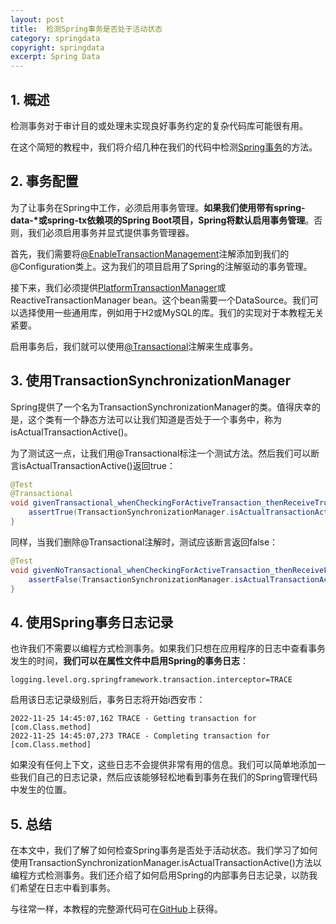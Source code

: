 ```yaml
---
layout: post
title:  检测Spring事务是否处于活动状态
category: springdata
copyright: springdata
excerpt: Spring Data
---
```


## 1. 概述

检测事务对于审计目的或处理未实现良好事务约定的复杂代码库可能很有用。

在这个简短的教程中，我们将介绍几种在我们的代码中检测[Spring事务](https://www.baeldung.com/transaction-configuration-with-jpa-and-spring)的方法。

## 2. 事务配置

为了让事务在Spring中工作，必须启用事务管理。**如果我们使用带有spring-data-\*或spring-tx依赖项的Spring Boot项目，Spring将默认启用事务管理**。否则，我们必须启用事务并显式提供事务管理器。

首先，我们需要将[@EnableTransactionManagement](https://www.baeldung.com/spring-enable-annotations#enabletransactionmanagement)注解添加到我们的@Configuration类上。这为我们的项目启用了Spring的注解驱动的事务管理。

接下来，我们必须提供[PlatformTransactionManager](https://www.baeldung.com/spring-programmatic-transaction-management#platform-transaction-manager)或ReactiveTransactionManager bean。这个bean需要一个DataSource。我们可以选择使用一些通用库，例如用于H2或MySQL的库。我们的实现对于本教程无关紧要。

启用事务后，我们就可以使用[@Transactional](https://www.baeldung.com/transaction-configuration-with-jpa-and-spring#the-transactional-annotation)注解来生成事务。

## 3. 使用TransactionSynchronizationManager

Spring提供了一个名为TransactionSynchronizationManager的类。值得庆幸的是，这个类有一个静态方法可以让我们知道是否处于一个事务中，称为isActualTransactionActive()。

为了测试这一点，让我们用@Transactional标注一个测试方法。然后我们可以断言isActualTransactionActive()返回true：

```java
@Test
@Transactional
void givenTransactional_whenCheckingForActiveTransaction_thenReceiveTrue() {
    assertTrue(TransactionSynchronizationManager.isActualTransactionActive());
}
```

同样，当我们删除@Transactional注解时，测试应该断言返回false：

```java
@Test
void givenNoTransactional_whenCheckingForActiveTransaction_thenReceiveFalse() {
    assertFalse(TransactionSynchronizationManager.isActualTransactionActive());
}
```

## 4. 使用Spring事务日志记录

也许我们不需要以编程方式检测事务。如果我们只想在应用程序的日志中查看事务发生的时间，**我们可以在属性文件中启用Spring的事务日志**：

```properties
logging.level.org.springframework.transaction.interceptor=TRACE
```

启用该日志记录级别后，事务日志将开始i西安市：

```shell
2022-11-25 14:45:07,162 TRACE - Getting transaction for [com.Class.method]
2022-11-25 14:45:07,273 TRACE - Completing transaction for [com.Class.method]
```

如果没有任何上下文，这些日志不会提供非常有用的信息。我们可以简单地添加一些我们自己的日志记录，然后应该能够轻松地看到事务在我们的Spring管理代码中发生的位置。

## 5. 总结

在本文中，我们了解了如何检查Spring事务是否处于活动状态。我们学习了如何使用TransactionSynchronizationManager.isActualTransactionActive()方法以编程方式检测事务。我们还介绍了如何启用Spring的内部事务日志记录，以防我们希望在日志中看到事务。

与往常一样，本教程的完整源代码可在[GitHub](https://github.com/tuyucheng7/taketoday-tutorial4j/tree/master/spring-data-modules)上获得。